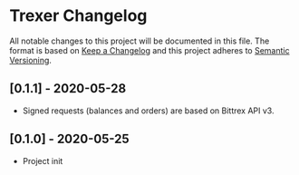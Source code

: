 # Trexer Changelog

All notable changes to this project will be documented in this file.
The format is based on [Keep a Changelog](http://keepachangelog.com/)
and this project adheres to [Semantic Versioning](http://semver.org/).

## [0.1.1] - 2020-05-28
- Signed requests (balances and orders) are based on Bittrex API v3.

## [0.1.0] - 2020-05-25
- Project init
